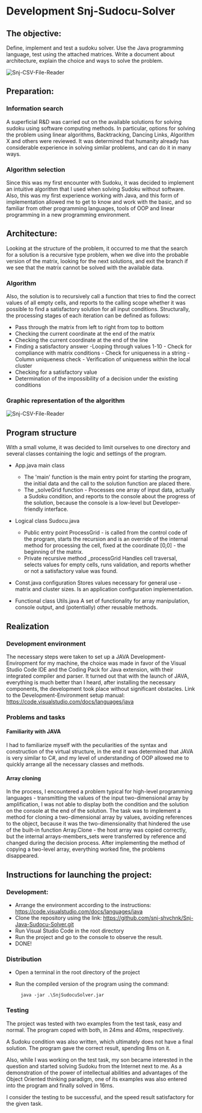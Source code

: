 # Development Snj-Sudocu-Solver

## The objective:
Define, implement and test a sudoku solver.
Use the Java programming language, test using the attached matrices.
Write a document about architecture, explain the choice and ways to solve the problem.

![Snj-CSV-File-Reader](https://github.com/snj-shvchnk/Snj-Java-Sudocu-Solver/blob/master/docs/screen_java_debug.jpg.jpg?raw=true)

## Preparation:

### Information search
	
A superficial R&D was carried out on the available solutions for solving sudoku using software computing methods. In particular, options for solving the problem using linear algorithms, Backtracking, Dancing Links, Algorithm X and others were reviewed.
It was determined that humanity already has considerable experience in solving similar problems, and can do it in many ways.

### Algorithm selection
Since this was my first encounter with Sudoku, it was decided to implement an intuitive algorithm that I used when solving Sudoku without software.
Also, this was my first experience working with Java, and this form of implementation allowed me to get to know and work with the basic, and so familiar from other programming languages, tools of OOP and linear programming in a new programming environment.

## Architecture:

Looking at the structure of the problem, it occurred to me that the search for a solution is a recursive type problem, when we dive into the probable version of the matrix, looking for the next solutions, and exit the branch if we see that the matrix cannot be solved with the available data.

###  Algorithm
Also, the solution is to recursively call a function that tries to find the correct values ​​of all empty cells, and reports to the calling scope whether it was possible to find a satisfactory solution for all input conditions.
Structurally, the processing stages of each iteration can be defined as follows:

- Pass through the matrix from left to right from top to bottom
- Checking the current coordinate at the end of the matrix
- Checking the current coordinate at the end of the line
- Finding a satisfactory answer
    -Looping through values ​​1-10
        - Check for compliance with matrix conditions
            - Check for uniqueness in a string
            - Column uniqueness check
            - Verification of uniqueness within the local cluster
- Checking for a satisfactory value
- Determination of the impossibility of a decision under the existing conditions

### Graphic representation of the algorithm

![Snj-CSV-File-Reader](https://github.com/snj-shvchnk/Snj-Java-Sudocu-Solver/blob/master/docs/sudocu_algoritm.jpg.jpg?raw=true)


## Program structure

With a small volume, it was decided to limit ourselves to one directory and several classes containing the logic and settings of the program.

- App.java main class
    - The 'main' function is the main entry point for starting the program, the initial data and the call to the solution function are placed there.
    - The _solveGrid function - Processes one array of input data, actually a Sudoku condition, and reports to the console about the progress of the solution, because the console is a low-level but Developer-friendly interface.

- Logical class Sudocu.java
    - Public entry point ProcessGrid - is called from the control code of the program, starts the recursion and is an override of the internal method for processing the cell, fixed at the coordinate [0,0] - the beginning of the matrix.
    - Private recursive method _processGrid
    Handles cell traversal, selects values ​​for empty cells, runs validation, and reports whether or not a satisfactory value was found.

- Const.java configuration
    Stores values ​​necessary for general use - matrix and cluster sizes. Is an application configuration implementation.

- Functional class Utils.java
    A set of functionality for array manipulation, console output, and (potentially) other reusable methods.

## Realization

### Development environment
The necessary steps were taken to set up a JAVA Development-Enviropment for my machine, the choice was made in favor of the Visual Studio Code IDE and the Coding Pack for Java extension, with their integrated compiler and parser.
It turned out that with the launch of JAVA, everything is much better than I heard, after installing the necessary components, the development took place without significant obstacles.
Link to the Development-Environment setup manual:
https://code.visualstudio.com/docs/languages/java

### Problems and tasks
		
#### Familiarity with JAVA
I had to familiarize myself with the peculiarities of the syntax and construction of the virtual structure, in the end it was determined that JAVA is very similar to C#, and my level of understanding of OOP allowed me to quickly arrange all the necessary classes and methods.

#### Array cloning
In the process, I encountered a problem typical for high-level programming languages ​​- transmitting the values ​​of the input two-dimensional array by amplification, I was not able to display both the condition and the solution on the console at the end of the solution.
The task was to implement a method for cloning a two-dimensional array by values, avoiding references to the object, because it was the two-dimensionality that hindered the use of the built-in function Array.Clone - the host array was copied correctly, but the internal arrays-members_sets were transferred by reference and changed during the decision process.
After implementing the method of copying a two-level array, everything worked fine, the problems disappeared.

## Instructions for launching the project:

### Development:
- Arrange the environment according to the instructions: https://code.visualstudio.com/docs/languages/java
- Clone the repository using the link: https://github.com/snj-shvchnk/Snj-Java-Sudocu-Solver.git
- Run Visual Studio Code in the root directory
- Run the project and go to the console to observe the result.
- DONE!

### Distribution
- Open a terminal in the root directory of the project
- Run the compiled version of the program using the command:
            
        java -jar .\SnjSudocuSolver.jar

### Testing

The project was tested with two examples from the test task, easy and normal.
The program coped with both, in 24ms and 40ms, respectively.

A Sudoku condition was also written, which ultimately does not have a final solution. The program gave the correct result, spending 8ms on it.

Also, while I was working on the test task, my son became interested in the question and started solving Sudoku from the Internet next to me. As a demonstration of the power of intellectual abilities and advantages of the Object Oriented thinking paradigm, one of its examples was also entered into the program and finally solved in 16ms.

I consider the testing to be successful, and the speed result satisfactory for the given task.